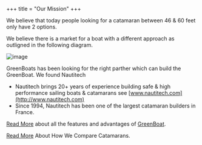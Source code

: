 +++
title = "Our Mission"
+++



We believe that today people looking for a catamaran between 46 & 60 feet only have 2 options.

We believe there is a market for a boat with a different approach as outligned in the following diagram.


![image](/images/GreenCatSwot.png)

GreenBoats has been looking for the right parther which can build the GreenBoat. We found Nautitech

-  Nautitech brings 20+ years of experience building safe & high performance sailing boats & catamarans see [www.nautitech.com](http://www.nautitech.com) 
-  Since 1994, Nautitech has been one of the largest catamaran builders in France.

[Read More](/greenboats) about all the features and advantages of [GreenBoat](/greenboats/greenboats).

[Read More](/greenboats/compare) About How We Compare Catamarans.

<style type="text/css">
h2{
	font-weight: normal;
	color: #000;
}
</style>